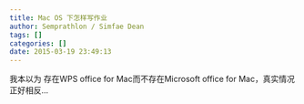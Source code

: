 ```yaml
---
title: Mac OS 下怎样写作业
author: Semprathlon / Simfae Dean
tags: []
categories: []
date: 2015-03-19 23:49:13
---
```

<p>我本以为 存在WPS office for Mac而不存在Microsoft office for Mac，真实情况正好相反...</p>